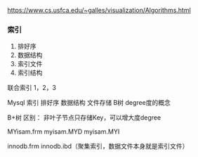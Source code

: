 https://www.cs.usfca.edu/~galles/visualization/Algorithms.html



### 索引
1. 排好序
2. 数据结构
3. 索引文件
4. 索引结构

联合索引 1，2，3

Mysql 索引
排好序 数据结构 文件存储
B树  degree度的概念

B+树 区别：
非叶子节点只存储Key，可以增大度degree


MYisam.frm
myisam.MYD
myisam.MYI

innodb.frm
innodb.ibd（聚集索引，数据文件本身就是索引文件）
